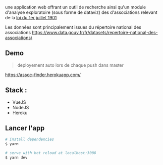 une application web offrant un outil de recherche ainsi qu'un module d'analyse exploratoire (sous forme de dataviz) des d'associations relevant de la [loi du 1er juillet 1901](https://www.legifrance.gouv.fr/affichTexte.do?cidTexte=LEGITEXT000006069570)

Les données sont principalement issues du répertoire national des associations
https://www.data.gouv.fr/fr/datasets/repertoire-national-des-associations/

## Demo

> deployement auto lors de chaque push dans master

https://assoc-finder.herokuapp.com/

## Stack :

-   VueJS
-   NodeJS
-   Heroku

## Lancer l'app

```bash
# install dependencies
$ yarn

# serve with hot reload at localhost:3000
$ yarn dev
```
